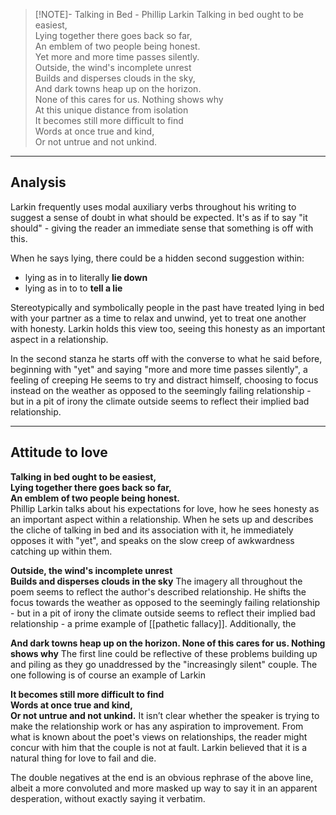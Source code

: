 
> [!NOTE]- Talking in Bed - Phillip Larkin
> Talking in bed ought to be easiest,  
Lying together there goes back so far,  
An emblem of two people being honest.  
Yet more and more time passes silently.  
Outside, the wind's incomplete unrest  
Builds and disperses clouds in the sky,  
And dark towns heap up on the horizon.  
None of this cares for us. Nothing shows why  
At this unique distance from isolation  
It becomes still more difficult to find  
Words at once true and kind,  
Or not untrue and not unkind.

-----

## Analysis

Larkin frequently uses modal auxiliary verbs throughout his writing to suggest a sense of doubt in what should be expected. It's as if to say "it should" - giving the reader an immediate sense that something is off with this.

When he says lying, there could be a hidden second suggestion within:
- lying as in to literally **lie down**
- lying as in to to **tell a lie**

Stereotypically and symbolically people in the past have treated lying in bed with your partner as a time to relax and unwind, yet to treat one another with honesty. Larkin holds this view too, seeing this honesty as an important aspect in a relationship.

In the second stanza he starts off with the converse to what he said before, beginning with "yet" and saying "more and more time passes silently", a feeling of creeping 
He seems to try and distract himself, choosing to focus instead on the weather as opposed to the seemingly failing relationship - but in a pit of irony the climate outside seems to reflect their implied bad relationship.



-----

## Attitude to love
**Talking in bed ought to be easiest,  
Lying together there goes back so far,  
An emblem of two people being honest.**  
Phillip Larkin talks about his expectations for love, how he sees honesty as an important aspect within a relationship. When he sets up and describes the cliche of talking in bed and its association with it, he immediately opposes it with "yet", and speaks on the slow creep of awkwardness catching up within them.

**Outside, the wind's incomplete unrest  
Builds and disperses clouds in the sky**
The imagery all throughout the poem seems to reflect the author's described relationship. He shifts the focus towards the weather as opposed to the seemingly failing relationship - but in a pit of irony the climate outside seems to reflect their implied bad relationship - a prime example of [[pathetic fallacy]].
Additionally, the 

**And dark towns heap up on the horizon.
None of this cares for us. Nothing shows why**
The first line could be reflective of these problems building up and piling as they go unaddressed by the "increasingly silent" couple. The one following is of course an example of Larkin


**It becomes still more difficult to find  
Words at once true and kind,  
Or not untrue and not unkind.**
It isn’t clear whether the speaker is trying to make the relationship work or has any aspiration to improvement. From what is known about the poet's views on relationships, the reader might concur with him that the couple is not at fault. Larkin believed that it is a natural thing for love to fail and die.

The double negatives at the end is an obvious rephrase of the above line, albeit a more convoluted and more masked up way to say it in an apparent desperation, without exactly saying it verbatim.